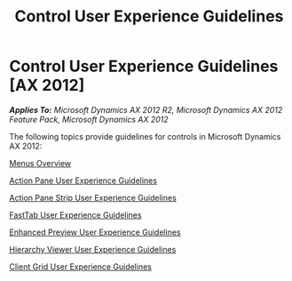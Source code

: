 ﻿---
title: Control User Experience Guidelines
TOCTitle: Control Guidelines
ms:assetid: 007b30f2-7471-4ad9-bda1-85c52d86b081
ms:mtpsurl: https://msdn.microsoft.com/en-us/library/Gg853292(v=AX.60)
ms:contentKeyID: 35267877
ms.date: 11/07/2012
mtps_version: v=AX.60
---

# Control User Experience Guidelines [AX 2012]


_**Applies To:** Microsoft Dynamics AX 2012 R2, Microsoft Dynamics AX 2012 Feature Pack, Microsoft Dynamics AX 2012_

The following topics provide guidelines for controls in Microsoft Dynamics AX 2012:

[Menus Overview](menus-overview.md)

[Action Pane User Experience Guidelines](action-pane-user-experience-guidelines.md)

[Action Pane Strip User Experience Guidelines](action-pane-strip-user-experience-guidelines.md)

[FastTab User Experience Guidelines](fasttab-user-experience-guidelines.md)

[Enhanced Preview User Experience Guidelines](enhanced-preview-user-experience-guidelines.md)

[Hierarchy Viewer User Experience Guidelines](hierarchy-viewer-user-experience-guidelines.md)

[Client Grid User Experience Guidelines](client-grid-user-experience-guidelines.md)


